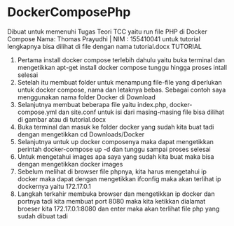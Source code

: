 # DockerComposePhp
Dibuat untuk memenuhi Tugas Teori TCC yaitu run file PHP di Docker Compose
Nama: Thomas Prayudhi | NIM : 155410041
untuk tutorial lengkapnya bisa dilihat di file dengan nama tutorial.docx
TUTORIAL
1. Pertama install docker compose terlebih dahulu yaitu buka terminal dan mengetikkan apt-get install docker compose tunggu hingga proses intall selesai
2. Setelah itu membuat folder untuk menampung file-file yang diperlukan untuk docker compose, nama dan letaknya bebas. Sebagai contoh saya menggunakan nama folder Docker di Download
3. Selanjutnya membuat beberapa file yaitu index.php, docker-compose.yml dan site.conf untuk isi dari masing-masing file bisa dilihat di gambar atau di tutorial.docx
4. Buka terminal dan masuk ke folder docker yang sudah kita buat tadi dengan mengetikkan cd Downloads/Docker
5. Selanjutnya untuk up docker composenya maka dapat mengetikkan perintah docker-compose up -d dan tunggu sampai proses selesai
6. Untuk mengetahui images apa saya yang sudah kita buat maka bisa dengan mengetikkan docker images
7. Sebelum melihat di browser file phpnya, kita harus mengetahui ip docker maka dapat dengan mengetikkan ifconfig maka akan terlihat ip dockernya yaitu 172.17.0.1
8. Langkah terkahir membuka browser dan mengetikkan ip docker dan portnya tadi kita membuat port 8080 maka kita ketikkan dialamat broeser kita 172.17.0.1:8080 dan enter maka akan terlihat file php yang sudah dibuat tadi             
